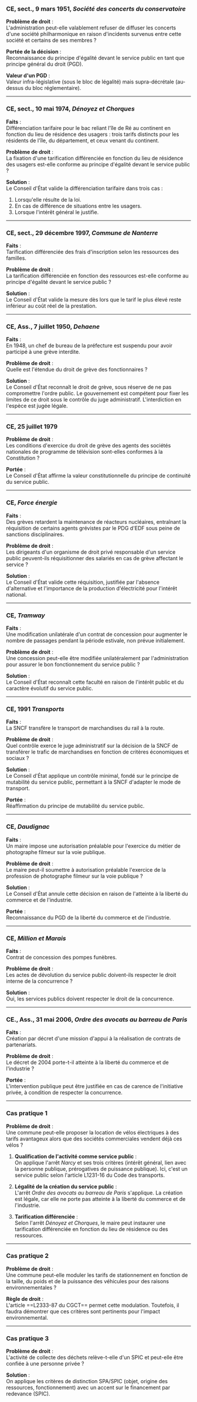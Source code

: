 ### CE, sect., 9 mars 1951, *Société des concerts du conservatoire*

**Problème de droit** :  
L'administration peut-elle valablement refuser de diffuser les concerts d'une société philharmonique en raison d'incidents survenus entre cette société et certains de ses membres ?

**Portée de la décision** :  
Reconnaissance du principe d'égalité devant le service public en tant que principe général du droit (PGD).

**Valeur d'un PGD** :  
Valeur infra-législative (sous le bloc de légalité) mais supra-décrétale (au-dessus du bloc réglementaire).

---

### CE, sect., 10 mai 1974, *Dénoyez et Chorques*

**Faits** :  
Différenciation tarifaire pour le bac reliant l'île de Ré au continent en fonction du lieu de résidence des usagers : trois tarifs distincts pour les résidents de l'île, du département, et ceux venant du continent.

**Problème de droit** :  
La fixation d'une tarification différenciée en fonction du lieu de résidence des usagers est-elle conforme au principe d'égalité devant le service public ?

**Solution** :  
Le Conseil d'État valide la différenciation tarifaire dans trois cas :  
1. Lorsqu'elle résulte de la loi.  
2. En cas de différence de situations entre les usagers.  
3. Lorsque l'intérêt général le justifie.

---

### CE, sect., 29 décembre 1997, *Commune de Nanterre*

**Faits** :  
Tarification différenciée des frais d'inscription selon les ressources des familles.

**Problème de droit** :  
La tarification différenciée en fonction des ressources est-elle conforme au principe d'égalité devant le service public ?

**Solution** :  
Le Conseil d'État valide la mesure dès lors que le tarif le plus élevé reste inférieur au coût réel de la prestation.

---

### CE, Ass., 7 juillet 1950, *Dehaene*

**Faits** :  
En 1948, un chef de bureau de la préfecture est suspendu pour avoir participé à une grève interdite.

**Problème de droit** :  
Quelle est l'étendue du droit de grève des fonctionnaires ?

**Solution** :  
Le Conseil d'État reconnaît le droit de grève, sous réserve de ne pas compromettre l'ordre public. Le gouvernement est compétent pour fixer les limites de ce droit sous le contrôle du juge administratif. L'interdiction en l'espèce est jugée légale.

---

### CE, 25 juillet 1979

**Problème de droit** :  
Les conditions d'exercice du droit de grève des agents des sociétés nationales de programme de télévision sont-elles conformes à la Constitution ?

**Portée** :  
Le Conseil d'État affirme la valeur constitutionnelle du principe de continuité du service public.

---

### CE, *Force énergie*

**Faits** :  
Des grèves retardent la maintenance de réacteurs nucléaires, entraînant la réquisition de certains agents grévistes par le PDG d'EDF sous peine de sanctions disciplinaires.

**Problème de droit** :  
Les dirigeants d'un organisme de droit privé responsable d'un service public peuvent-ils réquisitionner des salariés en cas de grève affectant le service ?

**Solution** :  
Le Conseil d'État valide cette réquisition, justifiée par l'absence d'alternative et l'importance de la production d'électricité pour l'intérêt national.

---

### CE, *Tramway*

**Faits** :  
Une modification unilatérale d'un contrat de concession pour augmenter le nombre de passages pendant la période estivale, non prévue initialement.

**Problème de droit** :  
Une concession peut-elle être modifiée unilatéralement par l'administration pour assurer le bon fonctionnement du service public ?

**Solution** :  
Le Conseil d'État reconnaît cette faculté en raison de l'intérêt public et du caractère évolutif du service public.

---

### CE, 1991 *Transports*

**Faits** :  
La SNCF transfère le transport de marchandises du rail à la route.

**Problème de droit** :  
Quel contrôle exerce le juge administratif sur la décision de la SNCF de transférer le trafic de marchandises en fonction de critères économiques et sociaux ?

**Solution** :  
Le Conseil d'État applique un contrôle minimal, fondé sur le principe de mutabilité du service public, permettant à la SNCF d'adapter le mode de transport.

**Portée** :  
Réaffirmation du principe de mutabilité du service public.

---

### CE, *Daudignac*

**Faits** :  
Un maire impose une autorisation préalable pour l'exercice du métier de photographe filmeur sur la voie publique.

**Problème de droit** :  
Le maire peut-il soumettre à autorisation préalable l'exercice de la profession de photographe filmeur sur la voie publique ?

**Solution** :  
Le Conseil d'État annule cette décision en raison de l'atteinte à la liberté du commerce et de l'industrie.

**Portée** :  
Reconnaissance du PGD de la liberté du commerce et de l'industrie.

---

### CE, *Million et Marais*

**Faits** :  
Contrat de concession des pompes funèbres.

**Problème de droit** :  
Les actes de dévolution du service public doivent-ils respecter le droit interne de la concurrence ?

**Solution** :  
Oui, les services publics doivent respecter le droit de la concurrence.

---

### CE., Ass., 31 mai 2006, *Ordre des avocats au barreau de Paris*

**Faits** :  
Création par décret d'une mission d'appui à la réalisation de contrats de partenariats.

**Problème de droit** :  
Le décret de 2004 porte-t-il atteinte à la liberté du commerce et de l'industrie ?

**Portée** :  
L'intervention publique peut être justifiée en cas de carence de l'initiative privée, à condition de respecter la concurrence.

---

### Cas pratique 1

**Problème de droit** :  
Une commune peut-elle proposer la location de vélos électriques à des tarifs avantageux alors que des sociétés commerciales vendent déjà ces vélos ?

1. **Qualification de l'activité comme service public** :  
On applique l'arrêt *Narcy* et ses trois critères (intérêt général, lien avec la personne publique, prérogatives de puissance publique). Ici, c'est un service public selon l'article L1231-16 du Code des transports.

2. **Légalité de la création du service public** :  
L'arrêt *Ordre des avocats au barreau de Paris* s'applique. La création est légale, car elle ne porte pas atteinte à la liberté du commerce et de l'industrie.

3. **Tarification différenciée** :  
Selon l'arrêt *Dénoyez et Chorques*, le maire peut instaurer une tarification différenciée en fonction du lieu de résidence ou des ressources.

---

### Cas pratique 2

**Problème de droit** :  
Une commune peut-elle moduler les tarifs de stationnement en fonction de la taille, du poids et de la puissance des véhicules pour des raisons environnementales ?

**Règle de droit** :  
L'article ==L2333-87 du CGCT== permet cette modulation. Toutefois, il faudra démontrer que ces critères sont pertinents pour l'impact environnemental.

---

### Cas pratique 3

**Problème de droit** :  
L'activité de collecte des déchets relève-t-elle d'un SPIC et peut-elle être confiée à une personne privée ?

**Solution** :  
On applique les critères de distinction SPA/SPIC (objet, origine des ressources, fonctionnement) avec un accent sur le financement par redevance (SPIC).